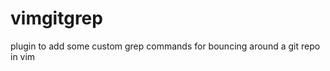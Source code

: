 vimgitgrep
==========

plugin to add some custom grep commands for bouncing around a git repo in vim
